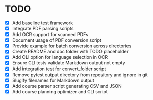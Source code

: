 # TODO
- [x] Add baseline test framework
- [x] Integrate PDF parsing scripts
- [x] Add OCR support for scanned PDFs
- [x] Document usage of PDF conversion script
- [x] Provide example for batch conversion across directories
- [x] Create README and doc folder with TODO placeholder
- [x] Add CLI option for language selection in OCR
- [x] Ensure CLI tests validate Markdown output not empty
- [x] Add integration test for convert_folder script
- [x] Remove pytest output directory from repository and ignore in git
- [x] Slugify filenames for Markdown output
- [x] Add course parser script generating CSV and JSON
- [x] Add course planning optimizer and CLI script
